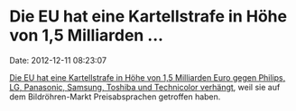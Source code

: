 Die EU hat eine Kartellstrafe in Höhe von 1,5 Milliarden \...
=============================================================

Date: 2012-12-11 08:23:07

[Die EU hat eine Kartellstrafe in Höhe von 1,5 Milliarden Euro gegen
Philips, LG, Panasonic, Samsung, Toshiba und Technicolor
verhängt](http://www.reuters.com/article/2012/12/05/us-eu-cartel-crt-idUSBRE8B40EK20121205),
weil sie auf dem Bildröhren-Markt Preisabsprachen getroffen haben.
